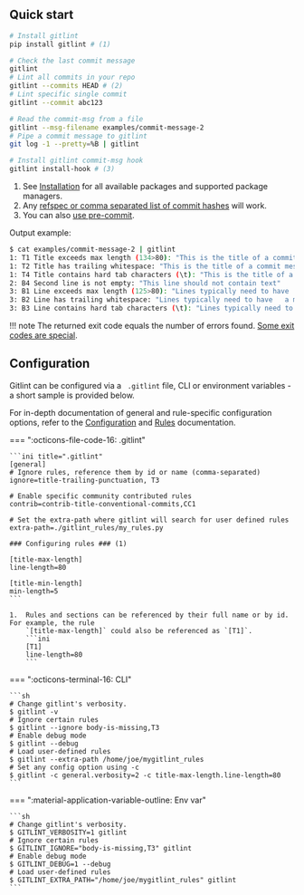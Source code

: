 ## Quick start
```sh
# Install gitlint
pip install gitlint # (1)

# Check the last commit message
gitlint
# Lint all commits in your repo
gitlint --commits HEAD # (2)
# Lint specific single commit
gitlint --commit abc123

# Read the commit-msg from a file
gitlint --msg-filename examples/commit-message-2
# Pipe a commit message to gitlint
git log -1 --pretty=%B | gitlint

# Install gitlint commit-msg hook
gitlint install-hook # (3)
```

1. See [Installation](installation.md) for all available packages and supported package managers.
2. Any [refspec or comma separated list of commit hashes](linting_specific_commits.md) will work.
3. You can also [use pre-commit](commit_hooks.md#pre-commit).

Output example:
```sh
$ cat examples/commit-message-2 | gitlint
1: T1 Title exceeds max length (134>80): "This is the title of a commit message that 	is over 80 characters and contains hard tabs and trailing whitespace and the word wiping  "
1: T2 Title has trailing whitespace: "This is the title of a commit message that 	is over 80 characters and contains hard tabs and trailing whitespace and the word wiping  "
1: T4 Title contains hard tab characters (\t): "This is the title of a commit message that 	is over 80 characters and contains hard tabs and trailing whitespace and the word wiping  "
2: B4 Second line is not empty: "This line should not contain text"
3: B1 Line exceeds max length (125>80): "Lines typically need to have 	a max length, meaning that they can't exceed a preset number of characters, usually 80 or 120. "
3: B2 Line has trailing whitespace: "Lines typically need to have 	a max length, meaning that they can't exceed a preset number of characters, usually 80 or 120. "
3: B3 Line contains hard tab characters (\t): "Lines typically need to have 	a max length, meaning that they can't exceed a preset number of characters, usually 80 or 120. "
```
!!! note
    The returned exit code equals the number of errors found. [Some exit codes are special](exit_codes.md).

## Configuration

Gitlint can be configured via a ` .gitlint` file, CLI or environment variables - a short sample is provided below.

For in-depth documentation of general and rule-specific configuration options, refer to the [Configuration](../configuration/index.md) and [Rules](../rules/index.md) documentation.

=== ":octicons-file-code-16:  .gitlint"

    ```ini title=".gitlint"
    [general]
    # Ignore rules, reference them by id or name (comma-separated)
    ignore=title-trailing-punctuation, T3

    # Enable specific community contributed rules
    contrib=contrib-title-conventional-commits,CC1

    # Set the extra-path where gitlint will search for user defined rules
    extra-path=./gitlint_rules/my_rules.py

    ### Configuring rules ### (1)

    [title-max-length]
    line-length=80 

    [title-min-length]
    min-length=5
    ```

    1.  Rules and sections can be referenced by their full name or by id. For example, the rule
        `[title-max-length]` could also be referenced as `[T1]`.
        ```ini
        [T1]
        line-length=80
        ```

=== ":octicons-terminal-16:  CLI"

    ```sh
    # Change gitlint's verbosity.
    $ gitlint -v
    # Ignore certain rules
    $ gitlint --ignore body-is-missing,T3
    # Enable debug mode
    $ gitlint --debug
    # Load user-defined rules
    $ gitlint --extra-path /home/joe/mygitlint_rules
    # Set any config option using -c
    $ gitlint -c general.verbosity=2 -c title-max-length.line-length=80
    ```

=== ":material-application-variable-outline: Env var"

    ```sh
    # Change gitlint's verbosity.
    $ GITLINT_VERBOSITY=1 gitlint
    # Ignore certain rules
    $ GITLINT_IGNORE="body-is-missing,T3" gitlint
    # Enable debug mode
    $ GITLINT_DEBUG=1 --debug
    # Load user-defined rules
    $ GITLINT_EXTRA_PATH="/home/joe/mygitlint_rules" gitlint
    ```